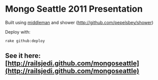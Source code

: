 # Mongo Seattle 2011 Presentation

Built using [middleman](middlemanapp.com) and shower (http://github.com/pepelsbey/shower)

Deploy with:

    rake github:deploy
    

## See it here: [http://railsjedi.github.com/mongoseattle](http://railsjedi.github.com/mongoseattle)

